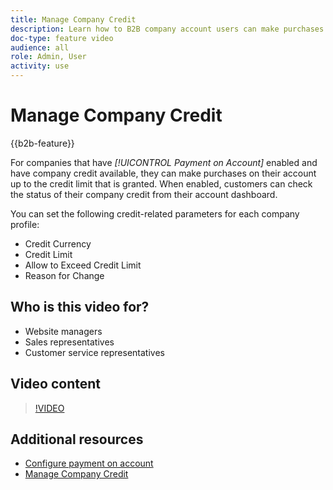 ```yaml
---
title: Manage Company Credit
description: Learn how to B2B company account users can make purchases on their account up to the credit limit that is granted.
doc-type: feature video
audience: all
role: Admin, User
activity: use
---
```

# Manage Company Credit

{{b2b-feature}}

For companies that have _[!UICONTROL Payment on Account]_ enabled and have company credit available, they can make purchases on their account up to the credit limit that is granted. When enabled, customers can check the status of their company credit from their account dashboard.

You can set the following credit-related parameters for each company profile:

- Credit Currency
- Credit Limit
- Allow to Exceed Credit Limit
- Reason for Change

## Who is this video for?

- Website managers
- Sales representatives
- Customer service representatives

## Video content

>[!VIDEO](https://video.tv.adobe.com/v/344445?quality=12&learn=on)

## Additional resources

- [Configure payment on account](https://experienceleague.adobe.com/docs/commerce-admin/b2b/enable-basic-features.html#configure-payment-on-account)
- [Manage Company Credit](https://experienceleague.adobe.com/docs/commerce-admin/b2b/companies/credit-company.html)
